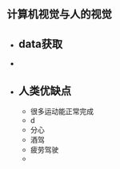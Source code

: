 ## 计算机视觉与人的视觉

- ## data获取
- 

- ## 人类优缺点
	- 很多运动能正常完成
	- d
	- 分心
	- 酒驾
	- 疲劳驾驶
	- 

<!--stackedit_data:
eyJoaXN0b3J5IjpbLTQ5NjA0NTA5Miw0MzIwNzcwMTgsNjc2NT
E5Mzc2XX0=
-->